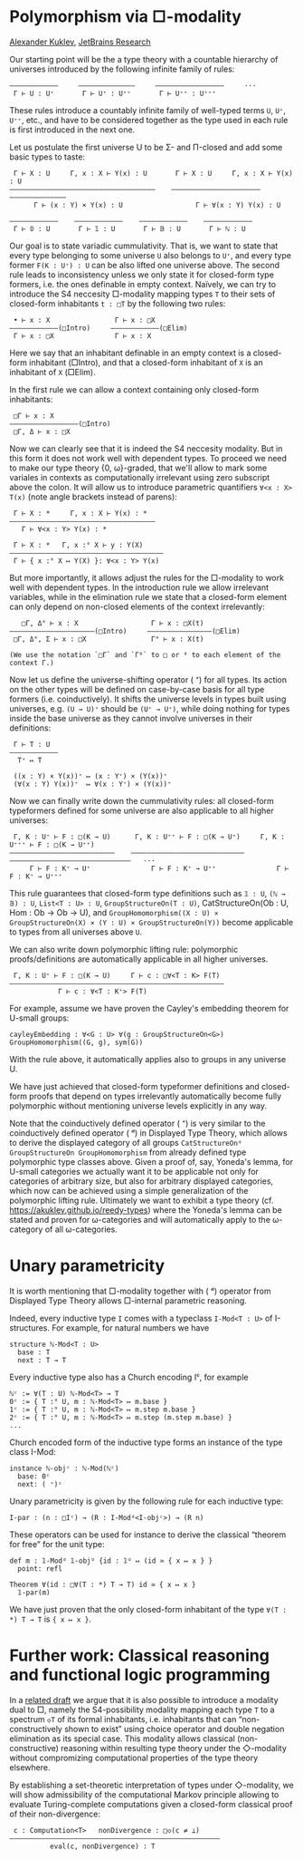 Polymorphism via □-modality
===========================

[author]: mailto:a@kuklev.com "Alexander Kuklev, JetBrains Research"
[Alexander Kuklev](mailto:a@kuklev.com), [JetBrains Research](https://research.jetbrains.org/researchers/alexander.kuklev/)

Our starting point will be the a type theory with a countable hierarchy of universes introduced by the following infinite family of rules:
```
––––––––————     ––––––––——————     ––––––––—————————     ···
 Γ ⊢ U : U⁺       Γ ⊢ U⁺ : U⁺⁺       Γ ⊢ U⁺⁺ : U⁺⁺⁺
```

These rules introduce a countably infinite family of well-typed terms `U`, `U⁺`, `U⁺⁺`, etc., and have to be considered together as the type used in each rule is first introduced in the next one.

Let us postulate the first universe U to be Σ- and Π-closed and add some basic types to taste:
```
 Γ ⊢ X : U     Γ, x : X ⊢ Y(x) : U       Γ ⊢ X : U     Γ, x : X ⊢ Y(x) : U
––––––––————–––––––––––—————————————    ––––––––——––––––––––––—————————————— 
      Γ ⊢ (x : Y) × Y(x) : U                  Γ ⊢ ∀(x : Y) Y(x) : U

––––––––————    ––––––––————    ––––––––————    ––––––––————
 Γ ⊢ 𝟘 : U       Γ ⊢ 𝟙 : U       Γ ⊢ 𝔹 : U       Γ ⊢ ℕ : U
```

Our goal is to state variadic cummulativity. That is, we want to state that every type belonging to some universe `U` also belongs to `U⁺`, and every type former `F(K : U⁺) : U` can be also lifted one universe above. The second rule leads to inconsistency unless we only state it for closed-form type formers, i.e. the ones definable in empty context. Naïvely, we can try to introduce the S4 neccesity □-modality mapping types `T` to their sets of closed-form inhabitants `t : □T` by the following two rules:
```
 • ⊢ x : X                Г ⊢ x : □X      
————————————(□Intro)     ————————————(□Elim)
 Г ⊢ x : □X               Г ⊢ x : X
```

Here we say that an inhabitant definable in an empty context is a closed-form inhabitant (□Intro), and that a closed-form inhabitant of `X` is an inhabitant of `X` (□Elim).

In the first rule we can allow a context containing only closed-form inhabitants:
```
 □Г ⊢ x : X
—————–––––———————(□Intro)
 □Г, Δ ⊢ x : □X
```     

Now we can clearly see that it is indeed the S4 neccesity modality. But in this form it does not work well with dependent types. To proceed we need to make our type theory {0, ω}-graded, that we'll allow to mark some variales in contexts as computationally irrelevant using zero subscript above the colon. It will allow us to introduce parametric quantifiers `∀<x : X> T(x)` (note angle brackets instead of parens):
```
 Γ ⊢ X : *     Γ, x : X ⊢ Y(x) : *
––––––––————–––––––––––—————————————
   Γ ⊢ ∀<x : Y> Y(x) : *

 Γ ⊢ X : *   Г, x :° X ⊢ y : Y(X)
–––––––––––––––––––––––––—————————————
 Г ⊢ { x :° X ↦ Y(X) }: ∀<x : Y> Y(x) 
```

But more importantly, it allows adjust the rules for the □-modality to work well with dependent types. In the introduction rule we allow irrelevant variables, while in the elimination rule we state that a closed-form element can only depend on non-closed elements of the context irrelevantly:
```
   □Г, Δ° ⊢ x : X                  Г ⊢ x : □X(t)
–––––––––––––––———–——(□Intro)     ——————————————–—(□Elim)
 □Г, Δ°, Σ ⊢ x : □X                Г° ⊢ x : X(t)

(We use the notation `□Γ` and `Γ⁰` to □ or ⁰ to each element of the context Γ.)
```

Now let us define the universe-shifting operator ( ⁺) for all types. Its action on the other types will be defined on case-by-case basis for all type formers (i.e. coinductively). It shifts the universe levels in types built using universes, e.g. `(U → U)⁺` should be `(U⁺ → U⁺)`, while doing nothing for types inside the base universe as they cannot involve universes in their definitions:
```
 Γ ⊢ T : U
––––––––—–——
  T⁺ ↦ T

 ((x : Y) × Y(x))⁺ ↦ (x : Y⁺) × (Y(x))⁺
 (∀(x : Y) Y(x))⁺  ↦ ∀(x : Y⁺) × (Y(x))⁺    
```

Now we can finally write down the cummulativity rules: all closed-form typeformers defined for some universe are also applicable to all higher universes:
```
 Γ, K : U⁺ ⊢ F : □(K → U)      Γ, K : U⁺⁺ ⊢ F : □(K → U⁺)     Γ, K : U⁺⁺⁺ ⊢ F : □(K → U⁺⁺)      
——————————————————————————    ————————————————————————————    ——————————————————————————————   ···
     Γ ⊢ F : K⁺ → U⁺               Γ ⊢ F : K⁺ → U⁺⁺               Γ ⊢ F : K⁺ → U⁺⁺⁺
```

This rule guarantees that closed-form type definitions such as `𝟙 : U`, `(ℕ → 𝔹) : U`, `List<T : U> : U`, `GroupStructureOn(T : U)`, CatStructureOn(Ob : U, Hom : Ob → Ob → U), and `GroupHomomorphism((X : U) × GroupStructureOn(X) × (Y : U) × GroupStructureOn(Y))` become applicable to types from all universes above `U`. 

We can also write down polymorphic lifting rule: polymorphic proofs/definitions are automatically applicable in all higher universes. 
```
 Γ, K : U⁺ ⊢ F : □(K → U)     Γ ⊢ c : □∀<T : K> F(T)
—————————————————————————————–––––––––———————————————
            Γ ⊢ c : ∀<T : K⁺> F(T)
```

For example, assume we have proven the Cayley's embedding theorem for U-small groups:
```
cayleyEmbedding : ∀<G : U> ∀(g : GroupStructureOn<G>) GroupHomomorphism((G, g), sym(G))
```

With the rule above, it automatically applies also to groups in any universe U.

We have just achieved that closed-form typeformer definitions and closed-form proofs that depend on types irrelevantly automatically become fully polymorphic without mentioning universe levels explicitly in any way.

Note that the coinductively defined operator ( ⁺) is very similar to the coinductively defined operator ( ᵈ) in Displayed Type Theory, which allows to derive the displayed category of all groups `CatStructureOnᵈ GroupStructureOn GroupHomomorphism` from already defined type polymorphic type classes above. Given a proof of, say, Yoneda's lemma, for U-small categories we actually want it to be applicable not only for categories of arbitrary size, but also for arbitrary displayed categories, which now can be achieved using a simple generalization of the polymorphic lifting rule. Ultimately we want to exhibit a type theory (cf. https://akuklev.github.io/reedy-types) where the Yoneda's lemma can be stated and proven for ω-categories and will automatically apply to the ω-category of all ω-categories.

# Unary parametricity

It is worth mentioning that □-modality together with ( ᵈ) operator from Displayed Type Theory allows □-internal parametric reasoning. 

Indeed, every inductive type `I` comes with a typeclass `I-Mod<T : U>` of I-structures. For example, for natural numbers we have
```
structure ℕ-Mod<T : U>
  base : T
  next : T → T
```

Every inductive type also has a Church encoding Iᶜ, for example
```
ℕᶜ := ∀(T : U) ℕ-Mod<T> → T
0ᶜ := { T :° U, m : ℕ-Mod<T> ↦ m.base }
1ᶜ := { T :° U, m : ℕ-Mod<T> ↦ m.step m.base }
2ᶜ := { T :° U, m : ℕ-Mod<T> ↦ m.step (m.step m.base) }
...
```

Church encoded form of the inductive type forms an instance of the type class I-Mod:
```
instance ℕ-objᶜ : ℕ-Mod(ℕᶜ)
  base: 0ᶜ
  next: ( ⁺)ᶜ
```

Unary parametricity is given by the following rule for each inductive type:
```
I-par : (n : □Iᶜ) → (R : I-Modᵈ<I-objᶜ>) → (R n)
```

These operators can be used for instance to derive the classical “theorem for free” for the unit type:
```
def m : 𝟙-Modᵈ 𝟙-objᵁ {id : 𝟙ᵁ ↦ (id ≃ { x ↦ x } }
  point: refl

Theorem ∀(id : □∀(T : *) T → T) id ≃ { x ↦ x }
  𝟙-par(m)
```

We have just proven that the only closed-form inhabitant of the type `∀(T : *) T → T` is `{ x ↦ x }`.

# Further work: Classical reasoning and functional logic programming

In a [related draft](https://akuklev.github.io/modalities) we argue that it is also possible to introduce a modality dual to □, namely the S4-possibility modality mapping each type `T` to a spectrum `◇T` of its formal inhabitants, i.e. inhabitants that can “non-constructively shown to exist” using choice operator and double negation elimination as its special case. This modality allows classical (non-constructive) reasoning within resulting type theory under the ◇-modality without compromizing computational properties of the type theory elsewhere.

By establishing a set-theoretic interpretation of types under ◇-modality, we will show admissibility of the computational Markov principle allowing to evaluate Turing-complete computations given a closed-form classical proof of their non-divergence:
```
 c : Computation<T>   nonDivergence : □◇(c ≠ ⊥)
————————————————————————————————————————————————————
          eval(c, nonDivergence) : T
```
